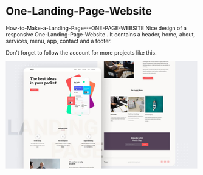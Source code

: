 # One-Landing-Page-Website
How-to-Make-a-Landing-Page---ONE-PAGE-WEBSITE
Nice design of a responsive One-Landing-Page-Website . It contains a header, home, about, services, menu, app, contact and a footer. 

Don't forget to follow  the account for more projects like this.

![Resume cv](/3.jpg)
